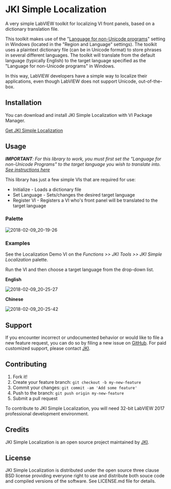 # JKI Simple Localization
A very simple LabVIEW toolkit for localizing VI front panels, based on a dictionary translation file.

This toolkit makes use of the "[Language for non-Unicode programs](https://www.digitalcitizen.life/changing-display-language-used-non-unicode-programs)" setting in Windows (located in the "Region and Language" settings). The toolkit uses a plaintext dictionary file (can be in Unicode format) to store phrases in several different languages.  The toolkit will translate from the default language (typically English) to the target language specified as the "Language for non-Unicode programs" in Windows.

In this way, LabVIEW developers have a simple way to localize their applications, even though LabVIEW does not support Unicode, out-of-the-box.

## Installation

You can download and install JKI Simple Localization with VI Package Manager.

[Get JKI Simple Localization](http://vipm.jki.net/#!/package/jki_lib_simple-localization)

## Usage

*__IMPORTANT__: For this library to work, you must first set the "Language for non-Unicode Programs" to the target language you wish to translate into. [See instructions here](https://github.com/JKISoftware/JKI-Simple-Localization/wiki/Configuring-Windows-Language-(System-Locale))*

This library has just a few simple VIs that are required for use:

- Initialize - Loads a dictionary file
- Set Language - Sets/changes the desired target language
- Register VI - Registers a VI who's front panel will be translated to the target language

### Palette

![2018-02-09_20-19-26](https://user-images.githubusercontent.com/381432/36058495-8ac46168-0dd6-11e8-8749-be8b7c416222.png)

### Examples

See the Localization Demo VI on the *Functions >> JKI Tools >> JKI Simple Localization* palette.

Run the VI and then choose a target language from the drop-down list.

__English__

![2018-02-09_20-25-27](https://user-images.githubusercontent.com/381432/36058515-61539302-0dd7-11e8-886c-cb0b1eb9592a.png)

__Chinese__

![2018-02-09_20-25-42](https://user-images.githubusercontent.com/381432/36058517-6aaadf8c-0dd7-11e8-9a34-486cab52e7cd.png)


## Support

If you encounter incorrect or undocumented behavior or would like to file a new feature request, you can do so by filing a new issue on
[GitHub](https://github.com/JKISoftware/JKI-Simple-Localization/issues). For paid customized support, please contact [JKI](http://jki.net).

## Contributing

1. Fork it!
2. Create your feature branch: `git checkout -b my-new-feature`
3. Commit your changes: `git commit -am 'Add some feature'`
4. Push to the branch: `git push origin my-new-feature`
5. Submit a pull request

To contribute to JKI Simple Localization, you will need 32-bit LabVIEW 2017 professional development environment.

## Credits

JKI Simple Localization is an open source project maintained by [JKI](http://jki.net).

## License

JKI Simple Localization is distributed under the open source three clause BSD license providing everyone right to use and distribute both souce code and compiled versions of the software. See LICENSE.md file for details.
